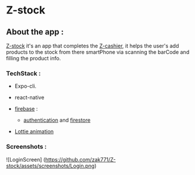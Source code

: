 # Z-stock

## About the app :

[Z-stock](https://github.com/zak771/Z-stock) it's an app that completes the [Z-cashier](https://github.com/zak771/Z-cashier), it helps the user's add products to the stock from there smartPhone via scanning the barCode and filling the product info.

### TechStack :

- Expo-cli.

- react-native

- [firebase](https://firebase.google.com) : 
  
  - [authentication](https://firebase.google.com/products/auth) and [firestore](https://firesbase.google.com/products/firestore)

- [Lottie animation](https://lottiefiles.com)

### Screenshots :

![LoginScreen] (https://github.com/zak771/Z-stock/assets/screenshots/Login.png) 
